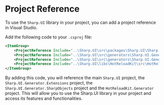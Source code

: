 
# Project Reference

To use the `Sharp.UI` library in your project, you can add a project reference in Visual Studio.

Add the following code to your `.csproj` file:

```xml
<ItemGroup>
	<ProjectReference Include="..\Sharp.UI\src\packages\Sharp.UI\Sharp.UI.csproj" />
	<ProjectReference Include="..\Sharp.UI\src\generators\Sharp.UI.Generator.Extensions\Sharp.UI.Generator.Extensions.csproj" OutputItemType="Analyzer" ReferenceOutputAssembly="false" />
	<ProjectReference Include="..\Sharp.UI\src\generators\Sharp.UI.Generator.SharpObjects\Sharp.UI.Generator.SharpObjects.csproj" OutputItemType="Analyzer" ReferenceOutputAssembly="false" />
	<ProjectReference Include="..\Sharp.UI\libs\HotReloadKit\src\HotReloadKit.Generator\HotReloadKit.Generator.csproj" OutputItemType="Analyzer" ReferenceOutputAssembly="false" />
</ItemGroup> 
```

By adding this code, you will reference the main `Sharp.UI` project, the `Sharp.UI.Generator.Extensions` project, the `Sharp.UI.Generator.SharpObjects` project and the `HotReloadKit.Generator` project. This will allow you to use the Sharp.UI library in your project and access its features and functionalities.
